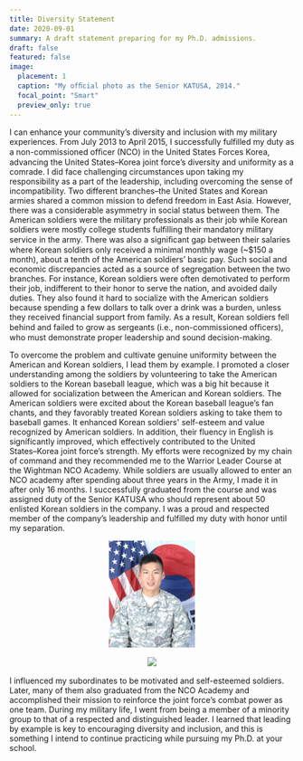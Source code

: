 ```yaml
---
title: Diversity Statement
date: 2020-09-01
summary: A draft statement preparing for my Ph.D. admissions.
draft: false
featured: false
image:
  placement: 1
  caption: "My ofﬁcial photo as the Senior KATUSA, 2014."
  focal_point: "Smart"
  preview_only: true
---
```

I can enhance your community’s diversity and inclusion with my military experiences. From July 2013 to April 2015, I successfully fulfilled my duty as a non-commissioned ofﬁcer (NCO) in the United States Forces Korea, advancing the United States–Korea joint force’s diversity and uniformity as a comrade. I did face challenging circumstances upon taking my responsibility as a part of the leadership, including overcoming the sense of incompatibility. Two different branches–the United States and Korean armies shared a common mission to defend freedom in East Asia. However, there was a considerable asymmetry in social status between them. The American soldiers were the military professionals as their job while Korean soldiers were mostly college students fulfilling their mandatory military service in the army. There was also a signiﬁcant gap between their salaries where Korean soldiers only received a minimal monthly wage (~$150 a month), about a tenth of the American soldiers’ basic pay. Such social and economic discrepancies acted as a source of segregation between the two branches. For instance, Korean soldiers were often demotivated to perform their job, indifferent to their honor to serve the nation, and avoided daily duties. They also found it hard to socialize with the American soldiers because spending a few dollars to talk over a drink was a burden, unless they received financial support from family. As a result, Korean soldiers fell behind and failed to grow as sergeants (i.e., non-commissioned ofﬁcers), who must demonstrate proper leadership and sound decision-making.

To overcome the problem and cultivate genuine uniformity between the American and Korean soldiers, I lead them by example. I promoted a closer understanding among the soldiers by volunteering to take the American soldiers to the Korean baseball league, which was a big hit because it allowed for socialization between the American and Korean soldiers. The American soldiers were excited about the Korean baseball league’s fan chants, and they favorably treated Korean soldiers asking to take them to baseball games. It enhanced Korean soldiers' self-esteem and value recognized by American soldiers. In addition, their fluency in English is significantly improved, which effectively contributed to the United States–⁠Korea joint force’s strength. My efforts were recognized by my chain of command and they recommended me to the Warrior Leader Course at the Wightman NCO Academy. While soldiers are usually allowed to enter an NCO academy after spending about three years in the Army, I made it in after only 16 months. I successfully graduated from the course and was assigned duty of the Senior KATUSA who should represent about 50 enlisted Korean soldiers in the company. I was a proud and respected member of the company’s leadership and fulfilled my duty with honor until my separation.

<p align="center"><img  src="featured.jpg" width="30%"></p><p align="center"><img  src="diploma.jpg" width="30%"></p>

I influenced my subordinates to be motivated and self-esteemed soldiers. Later, many of them also graduated from the NCO Academy and accomplished their mission to reinforce the joint force’s combat power as one team. During my military life, I went from being a member of a minority group to that of a respected and distinguished leader. I learned that leading by example is key to encouraging diversity and inclusion, and this is something I intend to continue practicing while pursuing my Ph.D. at your school.